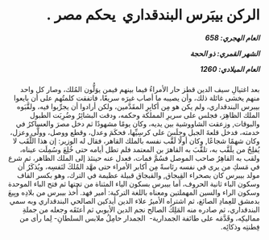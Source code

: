 <h1 dir="rtl">الركن بيبَرس البندقداري  يحكم مصر  .</h1>

<h5 dir="rtl">العام الهجري:  658

الشهر القمري: ذو الحجة

العام الميلادي: 1260</h5>

<p dir="rtl">بعد اغتيالِ سيف الدين قطز حار الأمراءُ فيما بينهم فيمن يوَلُّون المُلك، وصار كل واحد منهم يخشى غائلة ذلك، وأن يصيبه ما أصاب غيرَه سريعًا، فاتفقت كلمتُهم على أن بايعوا بيبرس البندقداري، ولم يكن هو مِن أكابِرِ المقَدَّمين، ولكن أرادوا أن يجرِّبوا فيه، ولقَّبَوه الملك الظاهِرَ، فجلس على سريرِ المملكة وحكمه، ودقت البشائِرُ وضُرِبَت الطبول والبوقات, وزعقت الشاووشية بين يديه، وكان يومًا مشهودًا ثم دخل مصرَ والعساكرُ في خدمته، فدخل قلعةَ الجبل وجلَسَ على كرسِيِّها، فحكَمَ وعدل، وقطع ووصل، وولَّى وعزل، وكان شهمًا شجاعًا, وكان أولًا لَقَّب نفسه بالملك القاهر، فقال له الوزير: إن هذا اللَّقَب لا يُفلِحُ من يلَقَّب به، تلقَّبَ به القاهرَ بن المعتمد فلم تطل أيامه حتى خُلِعَ وسُمِلَت عيناه، ولقب به القاهِرُ صاحب الموصل فسُمَّ فمات، فعدل عنه حينئذ إلى الملك الظاهر، ثم شرع في مَسكِ من يرى في نفسه رئاسةً مِن أكابر الأمراء حتى مهَّد المُلكَ لنَفسِه، ويُذكَرُ أن مولد بيبرس كان بصحراء القِبجاق, والقبجاق قبيلة عظيمة في الترك، وهو بكسر القاف وسكون الباء ثانية الحروف، أما بيبرس بسكون الياء المثناة من تحتها ثم فتح الباء الموحدة وسكون الراء والسين المهملتين ومعناه باللغة التركية: أمير فهد. أُخذ بيبرس من بلادِه وبِيعَ بدمشق للعِمادِ الصائغ، ثم اشتراه الأميرُ علاء الدين أيدكين الصالحي البندقداري وبه سمي البندقداري، ثم صادره منه المَلِكُ الصالح نجم الدين الأيوبي ثم أعتَقَه وجعله من جملةِ مماليكِه، وقَدَّمَه على طائفة الجمدارية-  الجمدار حامِلُ ملابس السلطانِ- لِما رأى من فِطنتِه وذكائِه.</p></br>

